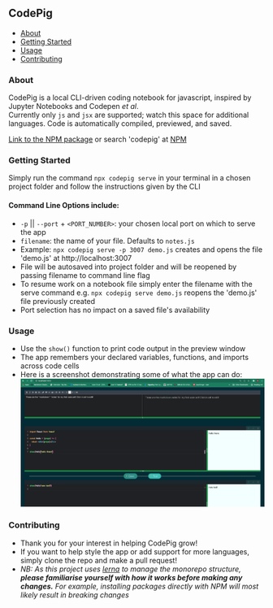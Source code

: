 ## CodePig

- [About](#about)
- [Getting Started](#getting_started)
- [Usage](#usage)
- [Contributing](#contributing)

### About <a name = "about"></a>

CodePig is a local CLI-driven coding notebook for javascript, inspired by Jupyter Notebooks and Codepen _et al_.  
Currently only `js` and `jsx` are supported; watch this space for additional languages.
Code is automatically compiled, previewed, and saved.

[Link to the NPM package](https://www.npmjs.com/package/codepig) or search 'codepig' at [NPM](https://www.npmjs.com/)

### Getting Started <a name = "getting_started"></a>

Simply run the command `npx codepig serve` in your terminal in a chosen project folder and follow the instructions given by the CLI

#### Command Line Options include:

- `-p` || `--port` + `<PORT_NUMBER>`: your chosen local port on which to serve the app
- `filename`: the name of your file. Defaults to `notes.js`
- Example: `npx codepig serve -p 3007 demo.js` creates and opens the file 'demo.js' at http://localhost:3007
- File will be autosaved into project folder and will be reopened by passing filename to command line flag
- To resume work on a notebook file simply enter the filename with the serve command e.g. `npx codepig serve demo.js` reopens the 'demo.js' file previously created
- Port selection has no impact on a saved file's availability

### Usage <a name = "usage"></a>

- Use the `show()` function to print code output in the preview window
- The app remembers your declared variables, functions, and imports across code cells
- Here is a screenshot demonstrating some of what the app can do:
  ![screenshot](Screenshots/codepig_screenshot_1.png)

### Contributing <a name = "contributing"></a>

- Thank you for your interest in helping CodePig grow!
- If you want to help style the app or add support for more languages, simply clone the repo and make a pull request!
- _NB: As this project uses [lerna](https://github.com/lerna/lerna) to manage the monorepo structure, **please familiarise yourself with how it works before making any changes.** For example, installing packages directly with NPM will most likely result in breaking changes_

